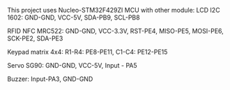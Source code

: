 This project uses Nucleo-STM32F429ZI MCU with other module:
LCD I2C 1602: GND-GND, VCC-5V,
                 SDA-PB9, SCL-PB8
								 
RFID NFC MRC522: GND-GND, VCC-3.3V,
                    RST-PE4, MISO-PE5, MOSI-PE6,
                    SCK-PE2, SDA-PE3
										
Keypad matrix 4x4: R1-R4: PE8-PE11,
                      C1-C4: PE12-PE15
											
Servo SG90: GND-GND, VCC-5V, Input - PA5      

Buzzer: Input-PA3, GND-GND
